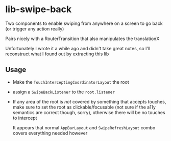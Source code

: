 # lib-swipe-back

Two components to enable swiping from anywhere on a screen to go back 
(or trigger any action really)

Pairs nicely with a RouterTransition that also manipulates the translationX

Unfortunately I wrote it a while ago and didn't take great notes, so I'll reconstruct
what I found out by extracting this lib

## Usage

- Make the `TouchInterceptingCoordinatorLayout` the root
- assign a `SwipeBackListener` to the `root.listener`
- If any area of the root is *not* covered by something that accepts touches,
  make sure to set the root as clickable/focusable (not sure if the a11y semantics
  are correct though, sorry), otherwise there will be no touches to intercept
  
  It appears that normal `AppBarLayout` and `SwipeRefreshLayout` combo covers everything
  needed however